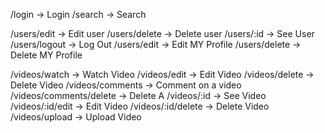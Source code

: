 /login -> Login
/search -> Search

/users/edit -> Edit user
/users/delete -> Delete user
/users/:id -> See User
/users/logout -> Log Out
/users/edit -> Edit MY Profile
/users/delete -> Delete MY Profile

/videos/watch -> Watch Video
/videos/edit -> Edit Video
/videos/delete -> Delete Video
/videos/comments -> Comment on a video
/videos/comments/delete -> Delete A
/videos/:id -> See Video
/videos/:id/edit -> Edit Video
/videos/:id/delete -> Delete Video
/videos/upload -> Upload Video